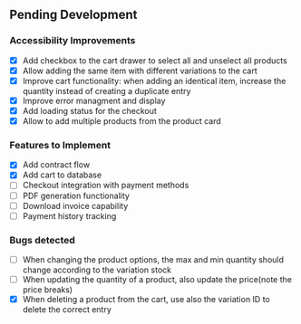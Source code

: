 ## Pending Development

### Accessibility Improvements

- [x] Add checkbox to the cart drawer to select all and unselect all products
- [x] Allow adding the same item with different variations to the cart
- [x] Improve cart functionality: when adding an identical item, increase the quantity instead of creating a duplicate entry
- [x] Improve error managment and display
- [x] Add loading status for the checkout
- [x] Allow to add multiple products from the product card

### Features to Implement

- [x] Add contract flow
- [x] Add cart to database
- [ ] Checkout integration with payment methods
- [ ] PDF generation functionality
- [ ] Download invoice capability
- [ ] Payment history tracking

### Bugs detected

- [ ] When changing the product options, the max and min quantity should change according to the variation stock
- [ ] When updating the quantity of a product, also update the price(note the price breaks)
- [x] When deleting a product from the cart, use also the variation ID to delete the correct entry
